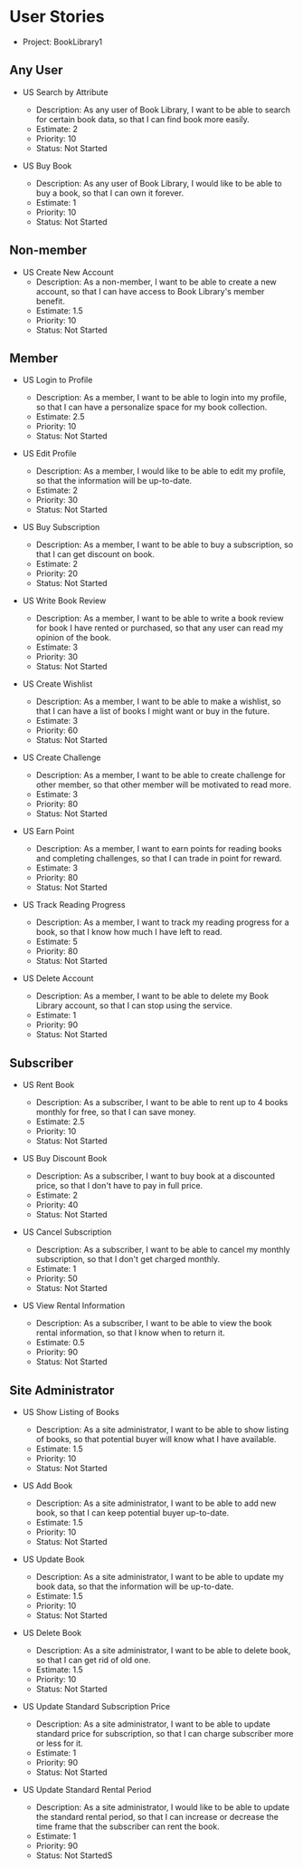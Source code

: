 # User Stories

- Project: BookLibrary1

## Any User

- US Search by Attribute
  - Description: As any user of Book Library, I want to be able to search for certain book data, so that I can find book more easily.
  - Estimate: 2
  - Priority: 10
  - Status: Not Started

- US Buy Book
  - Description: As any user of Book Library, I would like to be able to buy a book, so that I can own it forever.
  - Estimate: 1
  - Priority: 10
  - Status: Not Started

## Non-member

- US Create New Account
  - Description: As a non-member, I want to be able to create a new account, so that I can have access to Book Library's member benefit.
  - Estimate: 1.5
  - Priority: 10
  - Status: Not Started

## Member

- US Login to Profile
  - Description: As a member, I want to be able to login into my profile, so that I can have a personalize space for my book collection.
  - Estimate: 2.5
  - Priority: 10
  - Status: Not Started

- US Edit Profile
  - Description: As a member, I would like to be able to edit my profile, so that the information will be up-to-date.
  - Estimate: 2
  - Priority: 30
  - Status: Not Started

- US Buy Subscription
  - Description: As a member, I want to be able to buy a subscription, so that I can get discount on book.
  - Estimate: 2
  - Priority: 20
  - Status: Not Started

- US Write Book Review
  - Description: As a member, I want to be able to write a book review for book I have rented or purchased, so that any user can read my opinion of the book.
  - Estimate: 3
  - Priority: 30
  - Status: Not Started

- US Create Wishlist
  - Description: As a member, I want to be able to make a wishlist, so that I can have a list of books I might want or buy in the future.
  - Estimate: 3
  - Priority: 60
  - Status: Not Started

- US Create Challenge
  - Description:  As a member, I want to be able to create challenge for other member, so that other member will be motivated to read more.
  - Estimate: 3
  - Priority: 80
  - Status: Not Started

- US Earn Point
  - Description: As a member, I want to earn points for reading books and completing challenges, so that I can trade in point for reward.
  - Estimate: 3
  - Priority: 80
  - Status: Not Started

- US Track Reading Progress
  - Description: As a member, I want to track my reading progress for a book, so that I know how much I have left to read.
  - Estimate: 5
  - Priority: 80
  - Status: Not Started

- US Delete Account
  - Description: As a member, I want to be able to delete my Book Library account, so that I can stop using the service.
  - Estimate: 1
  - Priority: 90
  - Status: Not Started

## Subscriber

- US Rent Book
  - Description: As a subscriber, I want to be able to rent up to 4 books monthly for free, so that I can save money.
  - Estimate: 2.5
  - Priority: 10
  - Status: Not Started

- US Buy Discount Book
  - Description: As a subscriber, I want to buy book at a discounted price, so that I don't have to pay in full price.
  - Estimate: 2
  - Priority: 40
  - Status: Not Started

- US Cancel Subscription
  - Description: As a subscriber, I want to be able to cancel my monthly subscription, so that I don't get charged monthly.
  - Estimate: 1
  - Priority: 50
  - Status: Not Started

- US View Rental Information
  - Description: As a subscriber, I want to be able to view the book rental information, so that I know when to return it.
  - Estimate: 0.5
  - Priority: 90
  - Status: Not Started

## Site Administrator

- US Show Listing of Books
  - Description: As a site administrator, I want to be able to show listing of books, so that potential buyer will know what I have available.
  - Estimate: 1.5
  - Priority: 10
  - Status: Not Started

- US Add Book
  - Description: As a site administrator, I want to be able to add new book, so that I can keep potential buyer up-to-date.
  - Estimate: 1.5
  - Priority: 10
  - Status: Not Started

- US Update Book
  - Description: As a site administrator, I want to be able to update my book data, so that the information will be up-to-date.
  - Estimate: 1.5
  - Priority: 10
  - Status: Not Started

- US Delete Book
  - Description: As a site administrator, I want to be able to delete book, so that I can get rid of old one.
  - Estimate: 1.5
  - Priority: 10
  - Status: Not Started

- US Update Standard Subscription Price
  - Description: As a site administrator, I want to be able to update standard price for subscription, so that I can charge subscriber more or less for it.
  - Estimate: 1
  - Priority: 90
  - Status: Not Started

- US Update Standard Rental Period
  - Description: As a site administrator, I would like to be able to update the standard rental period, so that I can increase or decrease the time frame that the subscriber can rent the book.
  - Estimate: 1
  - Priority: 90
  - Status: Not StartedS
